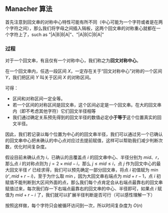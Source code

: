 ## Manacher 算法

首先注意到回文串的对称中心特性可能有所不同（中心可能为一个字符或者是在两个字符之间），那么我们将字母之间插入隔板，这两个回文串的对称重心就都在一个字符上了，such as "|A|B|B|A|"、"|A|B|C|B|A|"

### 过程

对于一个回文串，有且仅有一个对称中心，我们称之为**回文对称中心**。

在一个回文串内，任选一段区间 $X$，一定存在关于“回文对称中心”对称的一个区间 $Y$，我们把区间 $Y$ 叫关于区间 $X$ 的对称区间。

可得：

- 区间和对称区间一定全等。
- 若一个区间的对称区间是回文串，这个区间必定是一个回文串。在大的回文串内（即不考虑其他字符）它们回文半径相等
- 我们通过确定关系预先得到的回文半径的数值必定**小于等于**这个位置真实的回文半径。

因此，我们若记录以每个位置为中心的的回文串半径，我们可以通过另一个已确认的回文串中心把未确认的中心点对应过去提前赋值，这样可以帮助我们减少判断次数，优化时间复杂度。

假设目前未确认点为 $i$，已确认的且覆盖点 $i$ 的回文串中心、半径分别为 $mid$、$r$，那么点 $i$ 的对称点则为 $j=2\times mid-i$，那么 $j\leq mid \leq i$，点 $j$ 作为回文中心的最大回文半径 $r'$ 已经求得，我们可以预先确定一部分回文串，将点 $i$ 初值赋为 $\min(r', mid+r-i)$，至于为什么取 $\min$，因为大回文串右端点为 $mid+r-1$，点 $i$ 初赋值不能判断到大区间外面的点，那么我们每个点肯定会从右端点最靠右的回文串赋值过来，每次我们存一下右端点最靠右的回文串的中心、半径即可，如果点 $i$ 赋值为 $mid+r-i$ 了，我们就可以扩展半径判断是否可行（可以感性理解一下）

按照这样做，每个字符只会被循环访问到一次，所以时间复杂度为 $O(n)$